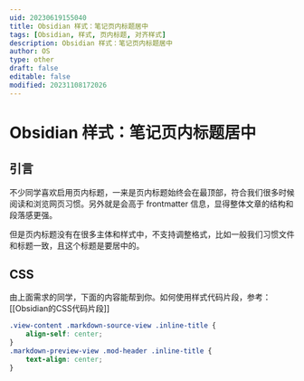 ```yaml
---
uid: 20230619155040
title: Obsidian 样式：笔记页内标题居中
tags: [Obsidian, 样式, 页内标题, 对齐样式]
description: Obsidian 样式：笔记页内标题居中
author: OS
type: other
draft: false
editable: false
modified: 20231108172026
---
```


# Obsidian 样式：笔记页内标题居中

## 引言

不少同学喜欢启用页内标题，一来是页内标题始终会在最顶部，符合我们很多时候阅读和浏览网页习惯。另外就是会高于 frontmatter 信息，显得整体文章的结构和段落感更强。

但是页内标题没有在很多主体和样式中，不支持调整格式，比如一般我们习惯文件和标题一致，且这个标题是要居中的。

## CSS

由上面需求的同学，下面的内容能帮到你。如何使用样式代码片段，参考：[[Obsidian的CSS代码片段]]

```CSS
.view-content .markdown-source-view .inline-title {
	align-self: center;
}
.markdown-preview-view .mod-header .inline-title {
	text-align: center;
}
```